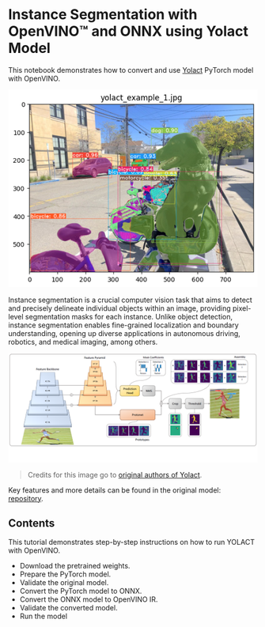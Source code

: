 
# Instance Segmentation with OpenVINO™ and ONNX using Yolact Model 

This notebook demonstrates how to convert and use [Yolact](https://github.com/dbolya/yolact) PyTorch model 
with OpenVINO.



![Inference example](yolact_example.png)


Instance segmentation is a crucial computer vision task that aims to detect and precisely delineate individual objects within an image, providing pixel-level segmentation masks for each instance. Unlike object detection, instance segmentation enables fine-grained localization and boundary understanding, opening up diverse applications in autonomous driving, robotics, and medical imaging, among others.


![Yolact diagram](model_diagram.png)
> Credits for this image go to [original authors of Yolact](https://arxiv.org/abs/1904.02689).


Key features and more details can be found in the original model:
[repository](https://github.com/dbolya/yolact).

## Contents


This tutorial demonstrates step-by-step instructions on how to run YOLACT with OpenVINO. 


* Download the pretrained weights.
* Prepare the PyTorch model.
* Validate the original model.
* Convert the PyTorch model to ONNX.
* Convert the ONNX model to OpenVINO IR.
* Validate the converted model.
* Run the model 

